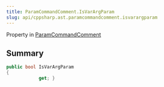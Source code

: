 ```yaml
---
title: ParamCommandComment.IsVarArgParam
slug: api/cppsharp.ast.paramcommandcomment.isvarargparam
---
```

Property in [ParamCommandComment](/api/cppsharp/ast/paramcommandcomment)

## Summary



```csharp
public bool IsVarArgParam
{
            get; }
```

